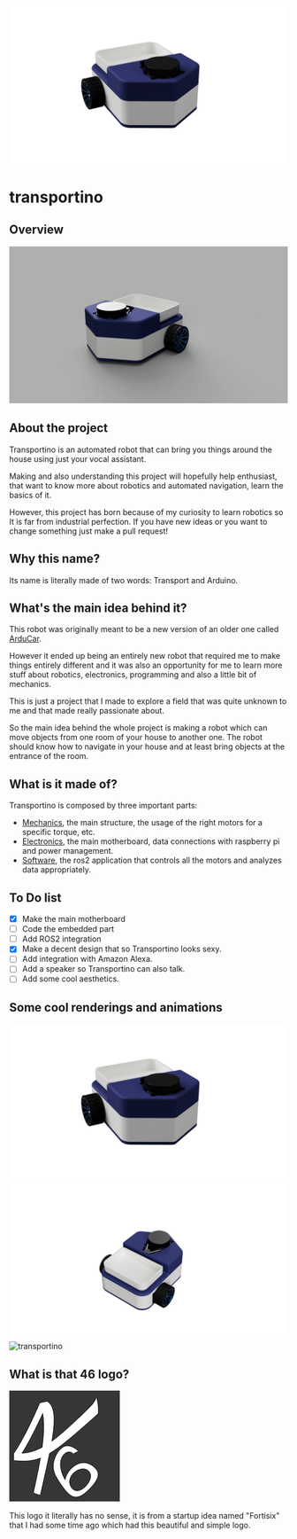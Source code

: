 
![transportino](https://github.com/mattsays/transportino/blob/main/images/mechanics_showcase_1.png?raw=true)

# transportino

## Overview

![transportino](https://github.com/mattsays/transportino/blob/main/images/mechanics_showcase_0.gif?raw=true)

## About the project

Transportino is an automated robot that can bring you things around the house using just your vocal assistant.

Making and also understanding this project will hopefully help enthusiast, that want to know more about robotics and automated navigation, learn the basics of it.

However, this project has born because of my curiosity to learn robotics so It is far from industrial perfection. If you have new ideas or you want to change something just make a pull request!

## Why this name?

Its name is literally made of two words: Transport and Arduino. 

## What's the main idea behind it?

This robot was originally meant to be a new version of an older one called [ArduCar](https://github.com/mattsays/arducar).

However it ended up being an entirely new robot that required me to make things entirely different and it was also an opportunity for me to learn more stuff about robotics, electronics, programming and also a little bit of mechanics.

This is just a project that I made to explore a field that was quite unknown to me and that made really passionate about.

So the main idea behind the whole project is making a robot which can move objects from one room of your house to another one.
The robot should know how to navigate in your house and at least bring objects at the entrance of the room.

## What is it made of?

Transportino is composed by three important parts:
- [Mechanics](https://github.com/mattsays/transportino/tree/main/mechanics), the main structure, the usage of the right motors for a specific torque, etc.
- [Electronics](https://github.com/mattsays/transportino/tree/main/electronics), the main motherboard, data connections with raspberry pi and power management.
- [Software](https://github.com/mattsays/transportino/tree/main/code), the ros2 application that controls all the motors and analyzes data appropriately.

## To Do list

- [X] Make the main motherboard
- [ ] Code the embedded part
- [ ] Add ROS2 integration
- [X] Make a decent design that so Transportino looks sexy.
- [ ] Add integration with Amazon Alexa.
- [ ] Add a speaker so Transportino can also talk.
- [ ] Add some cool aesthetics.

## Some cool renderings and animations 

![transportino](https://github.com/mattsays/transportino/blob/main/images/mechanics_showcase_1.png?raw=true)
![transportino](https://github.com/mattsays/transportino/blob/main/images/mechanics_showcase_2.png?raw=true)
![transportino](https://github.com/mattsays/transportino/blob/main/images/mechanics_showcase_3.gif?raw=true)


## What is that 46 logo?

![fortisix](https://github.com/mattsays/transportino/blob/main/images/46.png?raw=true)

This logo it literally has no sense, it is from a startup idea named "Fortisix" that I had some time ago which had this beautiful and simple logo.